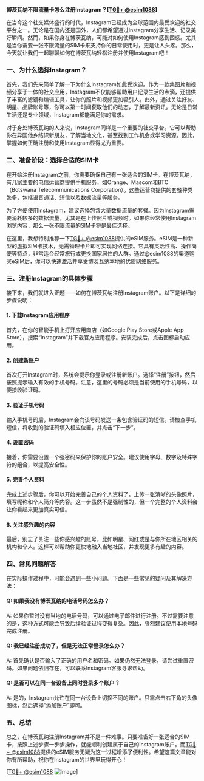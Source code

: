 **博茨瓦纳不限流量卡怎么注册Instagram？[[TG💪+ @esim1088](https://t.me/s/esim1088)]**

在当今这个社交媒体盛行的时代，Instagram已经成为全球范围内最受欢迎的社交平台之一。无论是在国内还是国外，人们都希望通过Instagram分享生活、记录美好瞬间。然而，如果你身在博茨瓦纳，可能对如何使用Instagram感到困惑。尤其是当你需要一张不限流量的SIM卡来支持你的日常使用时，更是让人头疼。那么，今天就让我们一起聊聊如何在博茨瓦纳轻松注册并使用Instagram吧！

### 一、为什么选择Instagram？

首先，我们先来简单了解一下为什么Instagram如此受欢迎。作为一款集图片和视频分享于一体的社交应用，Instagram不仅能够帮助用户记录生活的点滴，还提供了丰富的滤镜和编辑工具，让你的照片和视频更加吸引人。此外，通过关注好友、明星、品牌账号等，你可以第一时间获取他们的动态，了解最新资讯。无论是日常生活还是专业领域，Instagram都能满足你的需求。

对于身处博茨瓦纳的人来说，Instagram同样是一个重要的社交平台。它可以帮助你在异国他乡结识新朋友，了解当地文化，甚至找到工作机会或学习资源。因此，掌握如何正确注册和使用Instagram显得尤为重要。

### 二、准备阶段：选择合适的SIM卡

在开始注册Instagram之前，你需要确保自己有一张适合的SIM卡。在博茨瓦纳，有几家主要的电信运营商提供手机服务，如Orange、Mascom和BTC（Botswana Telecommunications Corporation）。这些运营商提供的套餐种类繁多，包括语音通话、短信以及数据流量等服务。

为了方便使用Instagram，建议选择包含大量数据流量的套餐。因为Instagram需要消耗较多的数据流量，尤其是在上传照片或视频时。如果你经常使用Instagram浏览内容，那么一张不限流量的SIM卡将是最佳选择。

在这里，我想特别推荐一下[TG💪+ @esim1088](https://t.me/s/esim1088)提供的eSIM服务。eSIM是一种新型的虚拟SIM卡技术，无需物理卡片即可实现网络连接。它具有灵活性高、操作简便等特点，非常适合经常旅行或更换国家居住的人群。通过@esim1088的渠道购买eSIM后，你可以快速激活并享受博茨瓦纳本地的优质网络服务。

### 三、注册Instagram的具体步骤

接下来，我们就进入正题——如何在博茨瓦纳注册Instagram账户。以下是详细的步骤说明：

#### 1. 下载Instagram应用程序
首先，在你的智能手机上打开应用商店（如Google Play Store或Apple App Store），搜索“Instagram”并下载官方应用程序。安装完成后，点击图标启动应用。

#### 2. 创建新账户
首次打开Instagram时，系统会提示你登录或注册新账户。选择“注册”按钮，然后按照提示输入有效的手机号码。注意，这里的号码必须是当前使用的手机号码，以便接收验证码。

#### 3. 验证手机号码
输入手机号码后，Instagram会向该号码发送一条包含验证码的短信。请检查手机短信，将收到的验证码填入相应位置，并点击“下一步”。

#### 4. 设置密码
接着，你需要设置一个强密码来保护你的账户安全。建议使用字母、数字及特殊字符的组合，以提高安全性。

#### 5. 完善个人资料
完成上述步骤后，你可以开始完善自己的个人资料了。上传一张清晰的头像照片，填写昵称和个人简介等内容。这一步虽然不是强制性的，但一个完整的个人资料会让你看起来更加真实可信。

#### 6. 关注感兴趣的内容
最后，别忘了关注一些你感兴趣的账号，比如明星、网红或是与你所在地区相关的机构和个人。这样可以帮助你更快地融入当地社区，并发现更多有趣的内容。

### 四、常见问题解答

在实际操作过程中，可能会遇到一些小问题。下面是一些常见的疑问及其解决方法：

#### Q: 如果我没有博茨瓦纳的电话号码怎么办？
A: 如果你暂时没有当地的电话号码，可以通过电子邮件进行注册。不过需要注意的是，这种方式可能会导致后续验证过程变得复杂。因此，强烈建议使用本地号码完成注册。

#### Q: 我已经注册成功了，但是无法正常登录怎么办？
A: 首先确认是否输入了正确的用户名和密码。如果仍然无法登录，请尝试重置密码。如果问题依旧存在，可以联系Instagram客服寻求帮助。

#### Q: 是否可以在同一台设备上同时登录多个账户？
A: 是的，Instagram允许在同一台设备上切换不同的账户。只需点击右下角的头像图标，然后选择“添加账户”即可。

### 五、总结

总之，在博茨瓦纳注册Instagram并不是一件难事。只要准备好一张适合的SIM卡，按照上述步骤一步步操作，就能顺利创建属于自己的Instagram账户。而[TG💪+ @esim1088](https://t.me/s/esim1088)提供的eSIM服务无疑为这一过程增添了便利性。希望这篇文章能对你有所帮助，祝你在Instagram的世界里玩得开心！

[[TG💪+ @esim1088](https://t.me/s/esim1088) ![Image](https://i.postimg.cc/4NQfJmqS/Snipaste-2025-05-13-00-14-12.png)]